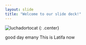 ```yaml
---
layout: slide
title: "Welcome to our slide deck!"
---
```


![luchadortocat](https://octodex.github.com/images/luchadortocat.png)
{: .center}

good day emany
This is Latifa now
